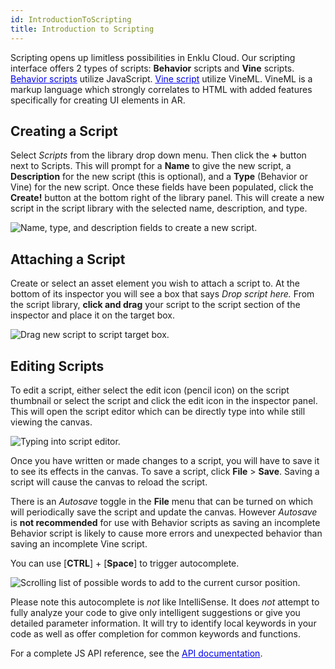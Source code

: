 ```yaml
---
id: IntroductionToScripting
title: Introduction to Scripting
---
```


Scripting opens up limitless possibilities in Enklu Cloud. Our scripting interface offers 2 types of scripts: **Behavior** scripts and **Vine** scripts. <a style="color:#0000ee" href="/documentation/live/latest/docs/Scripting/BehaviorScriptBasics"><u>Behavior scripts</u></a> utilize JavaScript. <a style="color:#0000ee" href="/documentation/live/latest/docs/Scripting/VineScriptBasics"><u>Vine script</u></a> utilize VineML. VineML is a markup language which strongly correlates to HTML with added features specifically for creating UI elements in AR.


## Creating a Script

Select *Scripts* from the library drop down menu. Then click the **+** button next to Scripts. This will prompt for a **Name** to give the new script, a **Description** for the new script (this is optional), and a **Type** (Behavior or Vine) for the new script. Once these fields have been populated, click the **Create!** button at the bottom right of the library panel. This will create a new script in the script library with the selected name, description, and type.

![Name, type, and description fields to create a new script.](/documentation/live/latest/img/product/IntroductionToScripting_CreateNewScript.gif)

## Attaching a Script

Create or select an asset element you wish to attach a script to. At the bottom of its inspector you will see a box that says *Drop script here.* From the script library, **click and drag** your script to the script section of the inspector and place it on the target box.

![Drag new script to script target box.](/documentation/live/latest/img/product/IntroductionToScripting_AssignNewScript.gif)

## Editing Scripts

To edit a script, either select the edit icon (pencil icon) on the script thumbnail or select the script and click the edit icon in the inspector panel. This will open the script editor which can be directly type into while still viewing the canvas.

![Typing into script editor.](/documentation/live/latest/img/product/IntroductionToScripting_EditScript.gif)

Once you have written or made changes to a script, you will have to save it to see its effects in the canvas. To save a script, click **File** > **Save**. Saving a script will cause the canvas to reload the script. 

There is an *Autosave* toggle in the **File** menu that can be turned on which will periodically save the script and update the canvas. However *Autosave* is **not recommended** for use with Behavior scripts as saving an incomplete Behavior script is likely to cause more errors and unexpected behavior than saving an incomplete Vine script.

You can use [**CTRL**] + [**Space**] to trigger autocomplete.

![Scrolling list of possible words to add to the current cursor position.](/documentation/live/latest/img/product/IntroductionToScripting_Autocomplete.gif)

Please note this autocomplete is *not* like IntelliSense. It does *not* attempt to fully analyze your code to give only intelligent suggestions or give you detailed parameter information. It will try to identify local keywords in your code as well as offer completion for common keywords and functions.

For a complete JS API reference, see the <a style="color:#0000ee" href="/documentation/live/latest/docs/API/ScriptingLanguages"><u>API documentation</u></a>.
